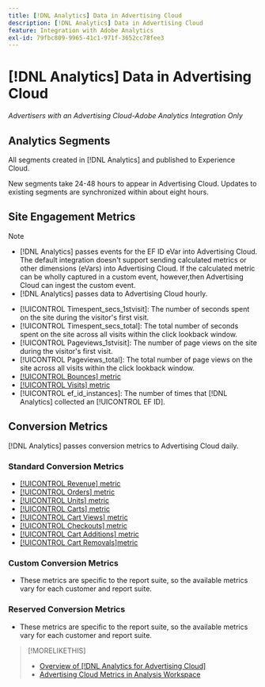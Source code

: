 ```yaml
---
title: [!DNL Analytics] Data in Advertising Cloud
description: [!DNL Analytics] Data in Advertising Cloud
feature: Integration with Adobe Analytics
exl-id: 79fbc809-9965-41c1-971f-3652cc78fee3
---
```

# [!DNL Analytics] Data in Advertising Cloud

*Advertisers with an Advertising Cloud-Adobe Analytics Integration Only*

## Analytics Segments

All segments created in [!DNL Analytics] and published to Experience Cloud.

New segments take 24-48 hours to appear in Advertising Cloud. Updates to existing segments are synchronized within about eight hours.

<!-- I added "metric" to some of the links below, even though it looks redundant, because of syntax limitations: If you use [!DNL] or [!UICONTROL] as the sole text of a link (such as [[!UICONTROL Revenue]], the tag is included in the link text (such as "[!UICONTROL Revenue]") when it's published. -->

## Site Engagement Metrics

>[!NOTE]
>
>* [!DNL Analytics] passes events for the EF ID eVar into Advertising Cloud.  The default integration doesn't support sending calculated metrics or other dimensions (eVars) into Advertising Cloud. If the calculated metric can be wholly captured in a custom event, however,then Advertising Cloud can ingest the custom event.
>* [!DNL Analytics] passes data to Advertising Cloud hourly.

* [!UICONTROL Timespent_secs_1stvisit]: The number of seconds spent on the site during the visitor's first visit.
* [!UICONTROL Timespent_secs_total]: The total number of seconds spent on the site across all visits within the click lookback window.
* [!UICONTROL Pageviews_1stvisit]: The number of page views on the site during the visitor's first visit.
* [!UICONTROL Pageviews_total]: The total number of page views on the site across all visits within the click lookback window.
* [[!UICONTROL Bounces] metric](https://experienceleague.adobe.com/docs/analytics/components/metrics/bounces.html)
* [[!UICONTROL Visits] metric](https://experienceleague.adobe.com/docs/analytics/components/metrics/visits.html)
* [!UICONTROL ef_id_instances]: The number of times that [!DNL Analytics] collected an [!UICONTROL EF ID].

## Conversion Metrics

[!DNL Analytics] passes conversion metrics to Advertising Cloud daily.

### Standard Conversion Metrics

* [[!UICONTROL Revenue] metric](https://experienceleague.adobe.com/docs/analytics/components/metrics/revenue.html)
* [[!UICONTROL Orders] metric](https://experienceleague.adobe.com/docs/analytics/components/metrics/orders.html)
* [[!UICONTROL Units] metric](https://experienceleague.adobe.com/docs/analytics/components/metrics/units.html)
* [[!UICONTROL Carts] metric](https://experienceleague.adobe.com/docs/analytics/components/metrics/carts.html)
* [[!UICONTROL Cart Views] metric](https://experienceleague.adobe.com/docs/analytics/components/metrics/cart-views.html)
* [[!UICONTROL Checkouts] metric](https://experienceleague.adobe.com/docs/analytics/components/metrics/checkouts.html)
* [[!UICONTROL Cart Additions] metric](https://experienceleague.adobe.com/docs/analytics/components/metrics/cart-additions.html)
* [[!UICONTROL Cart Removals]metric](https://experienceleague.adobe.com/docs/analytics/components/metrics/cart-removals.html)

### Custom Conversion Metrics

* These metrics are specific to the report suite, so the available metrics vary for each customer and report suite.

### Reserved Conversion Metrics

* These metrics are specific to the report suite, so the available metrics vary for each customer and report suite.

>[!MORELIKETHIS]
>
>* [Overview of [!DNL Analytics for Advertising Cloud]](overview.md)
>* [Advertising Cloud Metrics in Analysis Workspace](/help/integrations/analytics/advertising-cloud-metrics-in-analytics.md)

